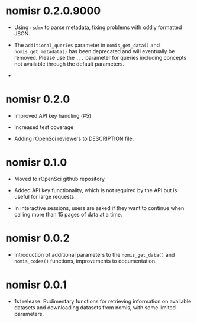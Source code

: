 # nomisr 0.2.0.9000

* Using `rsdmx` to parse metadata, fixing problems with oddly formatted JSON.

* The `additional_queries` parameter in `nomis_get_data()` and 
`nomis_get_metadata()` has been deprecated
and will eventually be removed. Please use the `...` parameter for 
queries including concepts not available through the default parameters.

* 


# nomisr 0.2.0

* Improved API key handling (#5)

* Increased test coverage

* Adding rOpenSci reviewers to DESCRIPTION file.


# nomisr 0.1.0

* Moved to rOpenSci github repository

* Added API key functionality, which is not required by the API but is 
useful for large requests.

* In interactive sessions, users are asked if they want to continue when 
calling more than 15 pages of data at a time.

# nomisr 0.0.2

* Introduction of additional parameters to the `nomis_get_data()` and 
`nomis_codes()` functions, improvements to documentation.

# nomisr 0.0.1

* 1st release. Rudimentary functions for retrieving information on available 
datasets and downloading datasets from nomis, with some limited parameters.


